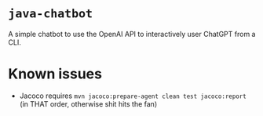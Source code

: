 # `java-chatbot`

A simple chatbot to use the OpenAI API to interactively user ChatGPT from a CLI.


# Known issues
- Jacoco requires `mvn jacoco:prepare-agent clean test jacoco:report` (in THAT order, otherwise shit hits the fan)

